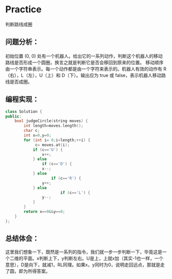 # Practice
判断路线成圈
## 问题分析：
#### 
初始位置 (0, 0) 处有一个机器人。给出它的一系列动作，判断这个机器人的移动路线是否形成一个圆圈，换言之就是判断它是否会移回到原来的位置。
移动顺序由一个字符串表示。每一个动作都是由一个字符来表示的。机器人有效的动作有 R（右），L（左），U（上）和 D（下）。输出应为 true 或 false，表示机器人移动路线是否成圈。
## 编程实现：
```C++
class Solution {
public:
    bool judgeCircle(string moves) {
        int length=moves.length();
        char c;
        int x=0,y=0;
        for (int i= 0;i<length;++i) {
             c= moves.at(i);
            if (c=='U') {
                x++;
            } else 
                if (c=='D') {
                x--;
            } else 
                    if (c=='R') {
                y++;
            } else
                        if (c=='L') {
                y--;
            }
        }
        return x==0&&y==0;
    }
};

```
## 总结体会：
这里我们想象一下，既然是一系列的指令，我们就一步一步判断一下，毕竟这是一个二维的平面。x判断上下，y判断左右。U是上，上就x加（其实-1也一样，一个意思），D是向下，就减1，RL同理。如果x，y同时为0，说明走回远点，那就是走了圆，即为所得答案。